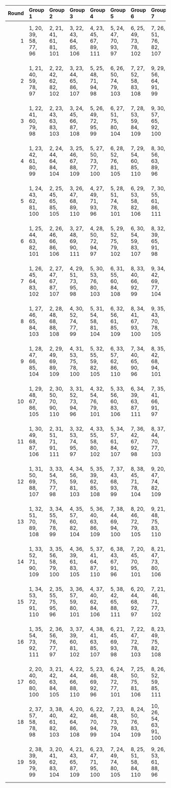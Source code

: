 |   Round | Group 1                | Group 2                | Group 3                | Group 4                | Group 5                | Group 6                | Group 7                 | Group 8                 | Group 9                 | Group 10                | Group 11                | Group 12                | Group 13                | Group 14                | Group 15                | Group 16                | Group 17           | Group 18           | Group 19           |
|--------:|:-----------------------|:-----------------------|:-----------------------|:-----------------------|:-----------------------|:-----------------------|:------------------------|:------------------------|:------------------------|:------------------------|:------------------------|:------------------------|:------------------------|:------------------------|:------------------------|:------------------------|:-------------------|:-------------------|:-------------------|
|       1 | 1, 20, 39, 58, 77, 96  | 2, 21, 41, 61, 81, 101 | 3, 22, 43, 64, 85, 106 | 4, 23, 45, 67, 89, 111 | 5, 24, 47, 70, 93, 97  | 6, 25, 49, 73, 78, 102 | 7, 26, 51, 76, 82, 107  | 9, 28, 55, 63, 90, 98   | 10, 29, 57, 66, 94, 103 | 11, 30, 40, 69, 79, 108 | 13, 32, 44, 75, 87, 99  | 14, 33, 46, 59, 91, 104 | 15, 34, 48, 62, 95, 109 | 17, 36, 52, 68, 84, 100 | 18, 37, 54, 71, 88, 105 | 19, 38, 56, 74, 92, 110 | 8, 27, 53, 60, 86  | 12, 31, 42, 72, 83 | 16, 35, 50, 65, 80 |
|       2 | 1, 21, 40, 59, 78, 97  | 2, 22, 42, 62, 82, 102 | 3, 23, 44, 65, 86, 107 | 5, 25, 48, 71, 94, 98  | 6, 26, 50, 74, 79, 103 | 7, 27, 52, 58, 83, 108 | 9, 29, 56, 64, 91, 99   | 10, 30, 39, 67, 95, 104 | 11, 31, 41, 70, 80, 109 | 13, 33, 45, 76, 88, 100 | 14, 34, 47, 60, 92, 105 | 15, 35, 49, 63, 77, 110 | 16, 36, 51, 66, 81, 96  | 17, 37, 53, 69, 85, 101 | 18, 38, 55, 72, 89, 106 | 19, 20, 57, 75, 93, 111 | 4, 24, 46, 68, 90  | 8, 28, 54, 61, 87  | 12, 32, 43, 73, 84 |
|       3 | 1, 22, 41, 60, 79, 98  | 2, 23, 43, 63, 83, 103 | 3, 24, 45, 66, 87, 108 | 5, 26, 49, 72, 95, 99  | 6, 27, 51, 75, 80, 104 | 7, 28, 53, 59, 84, 109 | 9, 30, 57, 65, 92, 100  | 10, 31, 40, 68, 77, 105 | 11, 32, 42, 71, 81, 110 | 12, 33, 44, 74, 85, 96  | 13, 34, 46, 58, 89, 101 | 14, 35, 48, 61, 93, 106 | 15, 36, 50, 64, 78, 111 | 16, 37, 52, 67, 82, 97  | 17, 38, 54, 70, 86, 102 | 18, 20, 56, 73, 90, 107 | 4, 25, 47, 69, 91  | 8, 29, 55, 62, 88  | 19, 21, 39, 76, 94 |
|       4 | 1, 23, 42, 61, 80, 99  | 2, 24, 44, 64, 84, 104 | 3, 25, 46, 67, 88, 109 | 5, 27, 50, 73, 77, 100 | 6, 28, 52, 76, 81, 105 | 7, 29, 54, 60, 85, 110 | 8, 30, 56, 63, 89, 96   | 9, 31, 39, 66, 93, 101  | 10, 32, 41, 69, 78, 106 | 11, 33, 43, 72, 82, 111 | 12, 34, 45, 75, 86, 97  | 13, 35, 47, 59, 90, 102 | 14, 36, 49, 62, 94, 107 | 16, 38, 53, 68, 83, 98  | 17, 20, 55, 71, 87, 103 | 18, 21, 57, 74, 91, 108 | 4, 26, 48, 70, 92  | 15, 37, 51, 65, 79 | 19, 22, 40, 58, 95 |
|       5 | 1, 24, 43, 62, 81, 100 | 2, 25, 45, 65, 85, 105 | 3, 26, 47, 68, 89, 110 | 4, 27, 49, 71, 93, 96  | 5, 28, 51, 74, 78, 101 | 6, 29, 53, 58, 82, 106 | 7, 30, 55, 61, 86, 111  | 8, 31, 57, 64, 90, 97   | 9, 32, 40, 67, 94, 102  | 10, 33, 42, 70, 79, 107 | 12, 35, 46, 76, 87, 98  | 13, 36, 48, 60, 91, 103 | 14, 37, 50, 63, 95, 108 | 16, 20, 54, 69, 84, 99  | 17, 21, 56, 72, 88, 104 | 18, 22, 39, 75, 92, 109 | 11, 34, 44, 73, 83 | 15, 38, 52, 66, 80 | 19, 23, 41, 59, 77 |
|       6 | 1, 25, 44, 63, 82, 101 | 2, 26, 46, 66, 86, 106 | 3, 27, 48, 69, 90, 111 | 4, 28, 50, 72, 94, 97  | 5, 29, 52, 75, 79, 102 | 6, 30, 54, 59, 83, 107 | 8, 32, 39, 65, 91, 98   | 9, 33, 41, 68, 95, 103  | 10, 34, 43, 71, 80, 108 | 12, 36, 47, 58, 88, 99  | 13, 37, 49, 61, 92, 104 | 14, 38, 51, 64, 77, 109 | 16, 21, 55, 70, 85, 100 | 17, 22, 57, 73, 89, 105 | 18, 23, 40, 76, 93, 110 | 19, 24, 42, 60, 78, 96  | 7, 31, 56, 62, 87  | 11, 35, 45, 74, 84 | 15, 20, 53, 67, 81 |
|       7 | 1, 26, 45, 64, 83, 102 | 2, 27, 47, 67, 87, 107 | 4, 29, 51, 73, 95, 98  | 5, 30, 53, 76, 80, 103 | 6, 31, 55, 60, 84, 108 | 8, 33, 40, 66, 92, 99  | 9, 34, 42, 69, 77, 104  | 10, 35, 44, 72, 81, 109 | 12, 37, 48, 59, 89, 100 | 13, 38, 50, 62, 93, 105 | 14, 20, 52, 65, 78, 110 | 15, 21, 54, 68, 82, 96  | 16, 22, 56, 71, 86, 101 | 17, 23, 39, 74, 90, 106 | 18, 24, 41, 58, 94, 111 | 19, 25, 43, 61, 79, 97  | 3, 28, 49, 70, 91  | 7, 32, 57, 63, 88  | 11, 36, 46, 75, 85 |
|       8 | 1, 27, 46, 65, 84, 103 | 2, 28, 48, 68, 88, 108 | 4, 30, 52, 74, 77, 99  | 5, 31, 54, 58, 81, 104 | 6, 32, 56, 61, 85, 109 | 8, 34, 41, 67, 93, 100 | 9, 35, 43, 70, 78, 105  | 10, 36, 45, 73, 82, 110 | 11, 37, 47, 76, 86, 96  | 12, 38, 49, 60, 90, 101 | 13, 20, 51, 63, 94, 106 | 14, 21, 53, 66, 79, 111 | 15, 22, 55, 69, 83, 97  | 16, 23, 57, 72, 87, 102 | 17, 24, 40, 75, 91, 107 | 19, 26, 44, 62, 80, 98  | 3, 29, 50, 71, 92  | 7, 33, 39, 64, 89  | 18, 25, 42, 59, 95 |
|       9 | 1, 28, 47, 66, 85, 104 | 2, 29, 49, 69, 89, 109 | 4, 31, 53, 75, 78, 100 | 5, 32, 55, 59, 82, 105 | 6, 33, 57, 62, 86, 110 | 7, 34, 40, 65, 90, 96  | 8, 35, 42, 68, 94, 101  | 9, 36, 44, 71, 79, 106  | 10, 37, 46, 74, 83, 111 | 11, 38, 48, 58, 87, 97  | 12, 20, 50, 61, 91, 102 | 13, 21, 52, 64, 95, 107 | 15, 23, 56, 70, 84, 98  | 16, 24, 39, 73, 88, 103 | 17, 25, 41, 76, 92, 108 | 19, 27, 45, 63, 81, 99  | 3, 30, 51, 72, 93  | 14, 22, 54, 67, 80 | 18, 26, 43, 60, 77 |
|      10 | 1, 29, 48, 67, 86, 105 | 2, 30, 50, 70, 90, 110 | 3, 31, 52, 73, 94, 96  | 4, 32, 54, 76, 79, 101 | 5, 33, 56, 60, 83, 106 | 6, 34, 39, 63, 87, 111 | 7, 35, 41, 66, 91, 97   | 8, 36, 43, 69, 95, 102  | 9, 37, 45, 72, 80, 107  | 11, 20, 49, 59, 88, 98  | 12, 21, 51, 62, 92, 103 | 13, 22, 53, 65, 77, 108 | 15, 24, 57, 71, 85, 99  | 16, 25, 40, 74, 89, 104 | 17, 26, 42, 58, 93, 109 | 19, 28, 46, 64, 82, 100 | 10, 38, 47, 75, 84 | 14, 23, 55, 68, 81 | 18, 27, 44, 61, 78 |
|      11 | 1, 30, 49, 68, 87, 106 | 2, 31, 51, 71, 91, 111 | 3, 32, 53, 74, 95, 97  | 4, 33, 55, 58, 80, 102 | 5, 34, 57, 61, 84, 107 | 7, 36, 42, 67, 92, 98  | 8, 37, 44, 70, 77, 103  | 9, 38, 46, 73, 81, 108  | 11, 21, 50, 60, 89, 99  | 12, 22, 52, 63, 93, 104 | 13, 23, 54, 66, 78, 109 | 15, 25, 39, 72, 86, 100 | 16, 26, 41, 75, 90, 105 | 17, 27, 43, 59, 94, 110 | 18, 28, 45, 62, 79, 96  | 19, 29, 47, 65, 83, 101 | 6, 35, 40, 64, 88  | 10, 20, 48, 76, 85 | 14, 24, 56, 69, 82 |
|      12 | 1, 31, 50, 69, 88, 107 | 3, 33, 54, 75, 77, 98  | 4, 34, 56, 59, 81, 103 | 5, 35, 39, 62, 85, 108 | 7, 37, 43, 68, 93, 99  | 8, 38, 45, 71, 78, 104 | 9, 20, 47, 74, 82, 109  | 11, 22, 51, 61, 90, 100 | 12, 23, 53, 64, 94, 105 | 13, 24, 55, 67, 79, 110 | 14, 25, 57, 70, 83, 96  | 15, 26, 40, 73, 87, 101 | 16, 27, 42, 76, 91, 106 | 17, 28, 44, 60, 95, 111 | 18, 29, 46, 63, 80, 97  | 19, 30, 48, 66, 84, 102 | 2, 32, 52, 72, 92  | 6, 36, 41, 65, 89  | 10, 21, 49, 58, 86 |
|      13 | 1, 32, 51, 70, 89, 108 | 3, 34, 55, 76, 78, 99  | 4, 35, 57, 60, 82, 104 | 5, 36, 40, 63, 86, 109 | 7, 38, 44, 69, 94, 100 | 8, 20, 46, 72, 79, 105 | 9, 21, 48, 75, 83, 110  | 10, 22, 50, 59, 87, 96  | 11, 23, 52, 62, 91, 101 | 12, 24, 54, 65, 95, 106 | 13, 25, 56, 68, 80, 111 | 14, 26, 39, 71, 84, 97  | 15, 27, 41, 74, 88, 102 | 16, 28, 43, 58, 92, 107 | 18, 30, 47, 64, 81, 98  | 19, 31, 49, 67, 85, 103 | 2, 33, 53, 73, 93  | 6, 37, 42, 66, 90  | 17, 29, 45, 61, 77 |
|      14 | 1, 33, 52, 71, 90, 109 | 3, 35, 56, 58, 79, 100 | 4, 36, 39, 61, 83, 105 | 5, 37, 41, 64, 87, 110 | 6, 38, 43, 67, 91, 96  | 7, 20, 45, 70, 95, 101 | 8, 21, 47, 73, 80, 106  | 9, 22, 49, 76, 84, 111  | 10, 23, 51, 60, 88, 97  | 11, 24, 53, 63, 92, 102 | 12, 25, 55, 66, 77, 107 | 14, 27, 40, 72, 85, 98  | 15, 28, 42, 75, 89, 103 | 16, 29, 44, 59, 93, 108 | 18, 31, 48, 65, 82, 99  | 19, 32, 50, 68, 86, 104 | 2, 34, 54, 74, 94  | 13, 26, 57, 69, 81 | 17, 30, 46, 62, 78 |
|      15 | 1, 34, 53, 72, 91, 110 | 2, 35, 55, 75, 95, 96  | 3, 36, 57, 59, 80, 101 | 4, 37, 40, 62, 84, 106 | 5, 38, 42, 65, 88, 111 | 6, 20, 44, 68, 92, 97  | 7, 21, 46, 71, 77, 102  | 8, 22, 48, 74, 81, 107  | 10, 24, 52, 61, 89, 98  | 11, 25, 54, 64, 93, 103 | 12, 26, 56, 67, 78, 108 | 14, 28, 41, 73, 86, 99  | 15, 29, 43, 76, 90, 104 | 16, 30, 45, 60, 94, 109 | 18, 32, 49, 66, 83, 100 | 19, 33, 51, 69, 87, 105 | 9, 23, 50, 58, 85  | 13, 27, 39, 70, 82 | 17, 31, 47, 63, 79 |
|      16 | 1, 35, 54, 73, 92, 111 | 2, 36, 56, 76, 77, 97  | 3, 37, 39, 60, 81, 102 | 4, 38, 41, 63, 85, 107 | 6, 21, 45, 69, 93, 98  | 7, 22, 47, 72, 78, 103 | 8, 23, 49, 75, 82, 108  | 10, 25, 53, 62, 90, 99  | 11, 26, 55, 65, 94, 104 | 12, 27, 57, 68, 79, 109 | 14, 29, 42, 74, 87, 100 | 15, 30, 44, 58, 91, 105 | 16, 31, 46, 61, 95, 110 | 17, 32, 48, 64, 80, 96  | 18, 33, 50, 67, 84, 101 | 19, 34, 52, 70, 88, 106 | 5, 20, 43, 66, 89  | 9, 24, 51, 59, 86  | 13, 28, 40, 71, 83 |
|      17 | 2, 20, 40, 60, 80, 100 | 3, 21, 42, 63, 84, 105 | 4, 22, 44, 66, 88, 110 | 5, 23, 46, 69, 92, 96  | 6, 24, 48, 72, 77, 101 | 7, 25, 50, 75, 81, 106 | 8, 26, 52, 59, 85, 111  | 9, 27, 54, 62, 89, 97   | 10, 28, 56, 65, 93, 102 | 11, 29, 39, 68, 78, 107 | 13, 31, 43, 74, 86, 98  | 14, 32, 45, 58, 90, 103 | 15, 33, 47, 61, 94, 108 | 17, 35, 51, 67, 83, 99  | 18, 36, 53, 70, 87, 104 | 19, 37, 55, 73, 91, 109 | 1, 38, 57, 76, 95  | 12, 30, 41, 71, 82 | 16, 34, 49, 64, 79 |
|      18 | 2, 37, 57, 58, 78, 98  | 3, 38, 40, 61, 82, 103 | 4, 20, 42, 64, 86, 108 | 6, 22, 46, 70, 94, 99  | 7, 23, 48, 73, 79, 104 | 8, 24, 50, 76, 83, 109 | 10, 26, 54, 63, 91, 100 | 11, 27, 56, 66, 95, 105 | 12, 28, 39, 69, 80, 110 | 13, 29, 41, 72, 84, 96  | 14, 30, 43, 75, 88, 101 | 15, 31, 45, 59, 92, 106 | 16, 32, 47, 62, 77, 111 | 17, 33, 49, 65, 81, 97  | 18, 34, 51, 68, 85, 102 | 19, 35, 53, 71, 89, 107 | 1, 36, 55, 74, 93  | 5, 21, 44, 67, 90  | 9, 25, 52, 60, 87  |
|      19 | 2, 38, 39, 59, 79, 99  | 3, 20, 41, 62, 83, 104 | 4, 21, 43, 65, 87, 109 | 6, 23, 47, 71, 95, 100 | 7, 24, 49, 74, 80, 105 | 8, 25, 51, 58, 84, 110 | 9, 26, 53, 61, 88, 96   | 10, 27, 55, 64, 92, 101 | 11, 28, 57, 67, 77, 106 | 12, 29, 40, 70, 81, 111 | 13, 30, 42, 73, 85, 97  | 14, 31, 44, 76, 89, 102 | 15, 32, 46, 60, 93, 107 | 17, 34, 50, 66, 82, 98  | 18, 35, 52, 69, 86, 103 | 19, 36, 54, 72, 90, 108 | 1, 37, 56, 75, 94  | 5, 22, 45, 68, 91  | 16, 33, 48, 63, 78 |